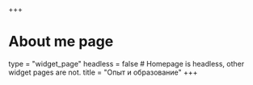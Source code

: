 +++
# About me page
type = "widget_page"
headless = false  # Homepage is headless, other widget pages are not.
title = "Опыт и образование"
+++
